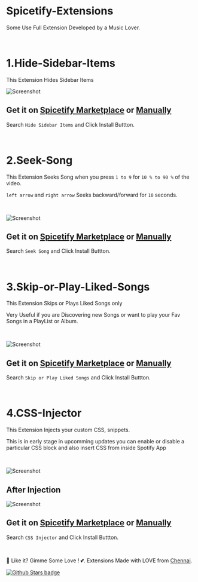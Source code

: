 # Spicetify-Extensions

Some Use Full Extension Developed by a Music Lover.

<br />

# 1.Hide-Sidebar-Items

This Extension Hides Sidebar Items

![Screenshot](https://raw.githubusercontent.com/Tetrax-10/Spicetify-Extensions/master/Hide-Sidebar-Items/screenshot.png)

## Get it on [Spicetify Marketplace](https://github.com/spicetify/spicetify-marketplace) or [Manually](https://github.com/Tetrax-10/Spicetify-Extensions/tree/master/Hide-Sidebar-Items)

Search `Hide Sidebar Items` and Click Install Buttton.

<br />

# 2.Seek-Song

This Extension Seeks Song when you press `1 to 9` for `10 % to 90 %` of the video.

`left arrow` and `right arrow` Seeks backward/forward for `10` seconds.

<br />

![Screenshot](https://raw.githubusercontent.com/Tetrax-10/Spicetify-Extensions/master/Seek-Song/screenshot.gif)

## Get it on [Spicetify Marketplace](https://github.com/spicetify/spicetify-marketplace) or [Manually](https://github.com/Tetrax-10/Spicetify-Extensions/tree/master/Seek-Song)

Search `Seek Song` and Click Install Buttton.

<br />


# 3.Skip-or-Play-Liked-Songs

This Extension Skips or Plays Liked Songs only

Very Useful if you are Discovering new Songs or want to play your Fav Songs in a PlayList or Album.

<br />

![Screenshot](https://raw.githubusercontent.com/Tetrax-10/Spicetify-Extensions/master/Skip-or-Play-Liked-Songs/screenshot.png)

## Get it on [Spicetify Marketplace](https://github.com/spicetify/spicetify-marketplace) or [Manually](https://github.com/Tetrax-10/Spicetify-Extensions/tree/master/Skip-or-Play-Liked-Songs)

Search `Skip or Play Liked Songs` and Click Install Buttton.

<br />

# 4.CSS-Injector

This Extension Injects your custom CSS, snippets.

This is in early stage in upcomming updates you can enable or disable a particular CSS block and also insert CSS from inside Spotify App

<br />

![Screenshot](https://raw.githubusercontent.com/Tetrax-10/Spicetify-Extensions/master/CSS-Injector/screenshot.png)

## After Injection

![Screenshot](https://raw.githubusercontent.com/Tetrax-10/Spicetify-Themes/master/screenshot.png)

## Get it on [Spicetify Marketplace](https://github.com/spicetify/spicetify-marketplace) or [Manually](https://github.com/Tetrax-10/Spicetify-Extensions/tree/master/CSS-Injector)

Search `CSS Injector` and Click Install Buttton.

<br />

🌟 Like it? Gimme Some Love ! 💕. Extensions Made with LOVE from [Chennai](https://www.google.com/maps/place/Chennai,+Tamil+Nadu).

[![Github Stars badge](https://img.shields.io/github/stars/Tetrax-10/Spicetify-Extensions?logo=github&style=social)](https://github.com/Tetrax-10/Spicetify-Extensions)
